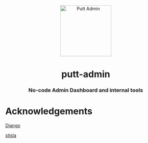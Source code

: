 <div align="center">

<img src="https://user-images.githubusercontent.com/5901894/146757594-5cf49c77-3a97-418d-860d-c7799a5eb3f2.png" alt="Putt Admin" width="160"/>

# putt-admin

### No-code Admin Dashboard and internal tools

</div>



# Acknowledgements

[Django](https://www.djangoproject.com/)

[stisla](https://github.com/stisla/stisla)
